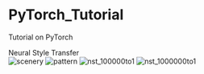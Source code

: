 # PyTorch_Tutorial
Tutorial on PyTorch

Neural Style Transfer <br/> 
![scenery](https://user-images.githubusercontent.com/13174586/47529112-861c6e80-d8c4-11e8-8ea1-5602aaec292c.jpg)
![pattern](https://user-images.githubusercontent.com/13174586/47529117-86b50500-d8c4-11e8-9c6d-e282cccabc3c.jpg)
![nst_100000to1](https://user-images.githubusercontent.com/13174586/47529113-86b50500-d8c4-11e8-8131-5cea6dd49d35.JPG)
![nst_1000000to1](https://user-images.githubusercontent.com/13174586/47529114-86b50500-d8c4-11e8-820f-ec7e90e52d92.JPG)
